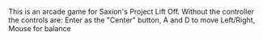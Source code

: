 This is an arcade game for Saxion's Project Lift Off.
Without the controller the controls are: 
  Enter as the "Center" button,
  A and D to move Left/Right,
  Mouse for balance
